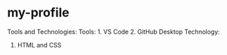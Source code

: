 # my-profile
Tools and Technologies:
Tools:
    1. VS Code
    2. GitHub Desktop
Technology:
   1. HTML and CSS